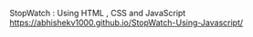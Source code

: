 StopWatch : Using HTML , CSS and JavaScript 
https://abhishekv1000.github.io/StopWatch-Using-Javascript/
